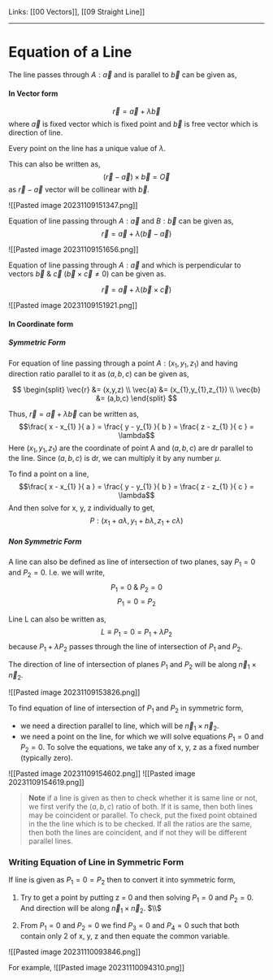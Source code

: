 Links: [[00 Vectors]], [[09 Straight Line]]
___
# Equation of a Line
The line passes through $A:\vec{a}$ and is parallel to $\vec{b}$ can be given as,
#### In Vector form
$$\vec{r} = \vec{a} + \lambda \vec{b}$$
where $\vec{a}$ is fixed vector which is fixed point and $\vec{b}$ is free vector which is direction of line. 

Every point on the line has a unique value of $\lambda$.

This can also be written as,
$$(\vec{r} - \vec{a}) \times \vec{b} = \vec{O}$$
as $\vec{r} - \vec{a}$ vector will be collinear with $\vec{b}$.

![[Pasted image 20231109151347.png]]

Equation of line passing through $A:\vec{a}$ and $B:\vec{b}$ can be given as,
$$\vec{r} = \vec{a} + \lambda(\vec{b} - \vec{a})$$

![[Pasted image 20231109151656.png]]

Equation of line passing through $A:\vec{a}$ and which is perpendicular to vectors $\vec{b}\ \&\ \vec{c}$ ($\vec{b} \times \vec{c} \neq 0$) can be given as.

$$\vec{r} = \vec{a} + \lambda(\vec{b} \times \vec{c})$$

![[Pasted image 20231109151921.png]]

#### In Coordinate form
##### Symmetric Form
For equation of line passing through a point $A:(x_{1},y_{1},z_{1})$ and having direction ratio parallel to it as $(a,b,c)$ can be given as,

$$
\begin{split}
\vec{r} &= (x,y,z) \\
\vec{a} &= (x_{1},y_{1},z_{1}) \\
\vec{b} &= (a,b,c) 
\end{split}
$$

Thus, $\vec{r} = \vec{a} + \lambda \vec{b}$ can be written as,
$$\frac{ x - x_{1} }{ a } = \frac{ y - y_{1} }{ b } = \frac{ z - z_{1} }{ c } = \lambda$$
Here $(x_{1},y_{1},z_{1})$ are the coordinate of point A and $(a,b,c)$ are dr parallel to the line. Since $(a,b,c)$ is dr, we can multiply it by any number $\mu$.

To find a point on a line,
$$\frac{ x - x_{1} }{ a } = \frac{ y - y_{1} }{ b } = \frac{ z - z_{1} }{ c } = \lambda$$
And then solve for x, y, z individually to get,
$$P:(x_{1} + a\lambda, y_{1} + b\lambda, z_{1} + c\lambda)$$

##### Non Symmetric Form 
A line can also be defined as line of intersection of two planes, say $P_{1} = 0$ and $P_{2} = 0$. I.e. we will write,
$$P_{1} = 0\ \&\ P_{2} = 0$$
$$P_{1} = 0 = P_{2}$$

Line L can also be written as,
$$L \equiv P_{1} = 0 = P_{1} + \lambda P_{2}$$
because $P_{1} + \lambda P_{2}$ passes through the line of intersection of $P_{1}$ and $P_{2}$.

The direction of line of intersection of planes $P_{1}$ and $P_{2}$ will be along $\vec{n}_{1} \times \vec{n}_{2}$.

![[Pasted image 20231109153826.png]]

To find equation of line of intersection of $P_{1}$ and $P_{2}$ in symmetric form, 
- we need a direction parallel to line, which will be $\vec{n}_{1} \times \vec{n}_{2}$.
- we need a point on the line, for which we will solve equations $P_{1} = 0$ and $P_{2} = 0$. To solve the equations, we take any of x, y, z as a fixed number (typically zero). 

![[Pasted image 20231109154602.png]]
![[Pasted image 20231109154619.png]]

> **Note** if a line is given as then to check whether it is same line or not, we first verify  the $(a,b,c)$ ratio of both. 
> If it is same, then both lines may be coincident or parallel. 
> To check, put the fixed point obtained in  the the line which is to be checked. 
> If all the ratios are the same, then both the lines are coincident, and if not they will be different parallel lines.

### Writing Equation of Line in Symmetric Form 
If line is given as $P_{1} = 0 = P_{2}$ then to convert it into symmetric form, 
1. Try to get a point by putting z = 0 and then solving $P_{1} = 0$ and $P_{2} = 0$.
   And direction will be along $\vec{n}_{1} \times \vec{n}_{2}$.
	$\\$

2. From  $P_{1} = 0$ and $P_{2} = 0$ we find $P_{3} = 0$ and $P_{4} = 0$ such that both contain only 2 of x, y, z and then equate the common variable.

![[Pasted image 20231110093846.png]]

For example,
![[Pasted image 20231110094310.png]]